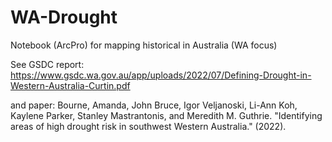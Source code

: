# WA-Drought
Notebook (ArcPro) for mapping historical in Australia (WA focus)

See GSDC report: https://www.gsdc.wa.gov.au/app/uploads/2022/07/Defining-Drought-in-Western-Australia-Curtin.pdf

and paper: Bourne, Amanda, John Bruce, Igor Veljanoski, Li-Ann Koh, Kaylene Parker, Stanley Mastrantonis, and Meredith M. Guthrie. "Identifying areas of high drought risk in southwest Western Australia." (2022).
